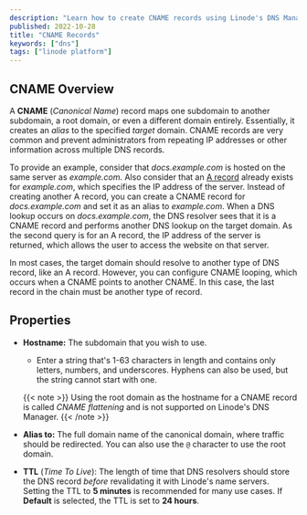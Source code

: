 ```yaml
---
description: "Learn how to create CNAME records using Linode's DNS Manager"
published: 2022-10-28
title: "CNAME Records"
keywords: ["dns"]
tags: ["linode platform"]
---
```


## CNAME Overview

A **CNAME** (*Canonical Name*) record maps one subdomain to another subdomain, a root domain, or even a different domain entirely. Essentially, it creates an *alias* to the specified *target* domain. CNAME records are very common and prevent administrators from repeating IP addresses or other information across multiple DNS records.

To provide an example, consider that *docs.example.com* is hosted on the same server as *example.com*. Also consider that an [A record](/docs/products/networking/dns-manager/guides/a-record/) already exists for *example.com*, which specifies the IP address of the server. Instead of creating another A record, you can create a CNAME record for *docs.example.com* and set it as an alias to *example.com*. When a DNS lookup occurs on *docs.example.com*, the DNS resolver sees that it is a CNAME record and performs another DNS lookup on the target domain. As the second query is for an A record, the IP address of the server is returned, which allows the user to access the website on that server.

In most cases, the target domain should resolve to another type of DNS record, like an A record. However, you can configure CNAME looping, which occurs when a CNAME points to another CNAME. In this case, the last record in the chain must be another type of record.

## Properties

- **Hostname:** The subdomain that you wish to use.

    - Enter a string that's 1-63 characters in length and contains only letters, numbers, and underscores. Hyphens can also be used, but the string cannot start with one.

    {{< note >}}
    Using the root domain as the hostname for a CNAME record is called *CNAME flattening* and is not supported on Linode's DNS Manager.
    {{< /note >}}

- **Alias to:** The full domain name of the canonical domain, where traffic should be redirected. You can also use the `@` character to use the root domain.

- **TTL** (*Time To Live*): The length of time that DNS resolvers should store the DNS record *before* revalidating it with Linode's name servers. Setting the TTL to **5 minutes** is recommended for many use cases. If **Default** is selected, the TTL is set to **24 hours**.